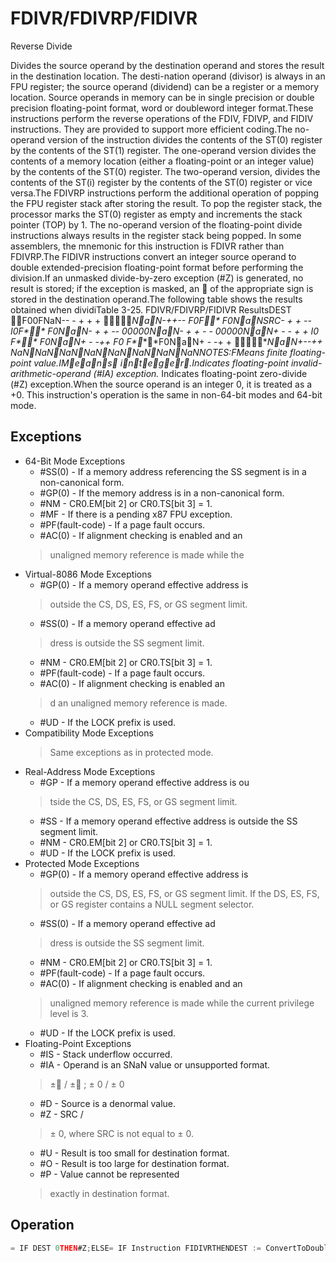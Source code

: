 # FDIVR/FDIVRP/FIDIVR

Reverse Divide

Divides the source operand by the destination operand and stores the result in the destination location.
The desti-nation operand (divisor) is always in an FPU register; the source operand (dividend) can be a register or a memory location.
Source operands in memory can be in single precision or double precision floating-point format, word or doubleword integer format.These instructions perform the reverse operations of the FDIV, FDIVP, and FIDIV instructions.
They are provided to support more efficient coding.The no-operand version of the instruction divides the contents of the ST(0) register by the contents of the ST(1) register.
The one-operand version divides the contents of a memory location (either a floating-point or an integer value) by the contents of the ST(0) register.
The two-operand version, divides the contents of the ST(i) register by the contents of the ST(0) register or vice versa.The FDIVRP instructions perform the additional operation of popping the FPU register stack after storing the result.
To pop the register stack, the processor marks the ST(0) register as empty and increments the stack pointer (TOP) by 1.
The no-operand version of the floating-point divide instructions always results in the register stack being popped.
In some assemblers, the mnemonic for this instruction is FDIVR rather than FDIVRP.The FIDIVR instructions convert an integer source operand to double extended-precision floating-point format before performing the division.If an unmasked divide-by-zero exception (#Z) is generated, no result is stored; if the exception is masked, an  of the appropriate sign is stored in the destination operand.The following table shows the results obtained when dividiTable 3-25.
 FDIVR/FDIVRP/FIDIVR ResultsDEST  F00FNaN-- - + + +  **NaN-++--   F0F**** F0NaNSRC- + + -- I0F**** F0NaN- + + -- 000**00NaN- + + - - 000**00NaN+ - - + + I0 F**** F0NaN+ - -++ F0 F****F0NaN+ - -+ +    **NaN+--++  NaNNaNNaNNaNNaNNaNNaNNaNNOTES:FMeans finite floating-point value.IMeans integer.*Indicates floating-point invalid-arithmetic-operand (#IA) exception.** Indicates floating-point zero-divide (#Z) exception.When the source operand is an integer 0, it is treated as a +0.
This instruction's operation is the same in non-64-bit modes and 64-bit mode.

## Exceptions

- 64-Bit Mode Exceptions
  - #SS(0) - If a memory address referencing the SS segment is in a non-canonical form.
  - #GP(0) - If the memory address is in a non-canonical form.
  - #NM - CR0.EM[bit 2] or CR0.TS[bit 3] = 1.
  - #MF - If there is a pending x87 FPU exception.
  - #PF(fault-code) - If a page fault occurs.
  - #AC(0) - If alignment checking is enabled and an
  > unaligned memory reference is made while the 
- Virtual-8086 Mode Exceptions
  - #GP(0) - If a memory operand effective address is
  > outside the CS, DS, ES, FS, or GS segment limit.
  - #SS(0) - If a memory operand effective ad
  > dress is outside the SS segment limit.
  - #NM - CR0.EM[bit 2] or CR0.TS[bit 3] = 1.
  - #PF(fault-code) - If a page fault occurs.
  - #AC(0) - If alignment checking is enabled an
  > d an unaligned memory reference is made.
  - #UD - If the LOCK prefix is used.
- Compatibility Mode Exceptions
  > Same exceptions as in protected mode.
- Real-Address Mode Exceptions
  - #GP - If a memory operand effective address is ou
  > tside the CS, DS, ES, FS, or GS segment limit.
  - #SS - If a memory operand effective address is outside the SS segment limit.
  - #NM - CR0.EM[bit 2] or CR0.TS[bit 3] = 1.
  - #UD - If the LOCK prefix is used.
- Protected Mode Exceptions
  - #GP(0) - If a memory operand effective address is
  > outside the CS, DS, ES, FS, or GS segment limit.
  > If the DS, ES, FS, or GS register contains a NULL segment selector.
  - #SS(0) - If a memory operand effective ad
  > dress is outside the SS segment limit.
  - #NM - CR0.EM[bit 2] or CR0.TS[bit 3] = 1.
  - #PF(fault-code) - If a page fault occurs.
  - #AC(0) - If alignment checking is enabled and an
  > unaligned memory reference is made while the 
  > current privilege level is 3.
  - #UD - If the LOCK prefix is used.
- Floating-Point Exceptions
  - #IS - Stack underflow occurred.
  - #IA - Operand is an SNaN value or unsupported format.
  > ± / ±
  > ; 
  > ±
  > 0 / 
  > ±
  > 0
  - #D - Source is a denormal value.
  - #Z - SRC /
  > ±
  > 0, where SRC is not equal to 
  > ±
  > 0.
  - #U - Result is too small for destination format.
  - #O - Result is too large for destination format.
  - #P - Value cannot be represented
  > exactly in destination format.

## Operation

```C
= IF DEST 0THEN#Z;ELSE= IF Instruction FIDIVRTHENDEST := ConvertToDoubleExtendedPrecisionFP(SRC) / DEST;ELSE (* Source operand is floating-point value *)DEST := SRC / DEST;FI;FI;= IF Instruction FDIVRP THEN PopRegisterStack;FI;FPU Flags AffectedC1Set to 0 if stack underflow occurred.
```
